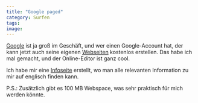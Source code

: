 ```yaml
---
title: "Google paged"
category: Surfen
tags: 
image: 
---
```


[Google](http://www.google.com) ist ja groß im Geschäft, und wer einen Google-Account hat, der kann jetzt auch seine eigenen [Webseiten](http://www.googlepages.com) kostenlos erstellen. Das habe ich mal gemacht, und der Online-Editor ist ganz cool.  

  

Ich habe mir eine [Infoseite](http://misantropolis.googlepages.com/) erstellt, wo man alle relevanten Information zu mir auf englisch finden kann.  

  

P.S.: Zusätzlich gibt es 100 MB Webspace, was sehr praktisch für mich werden könnte.